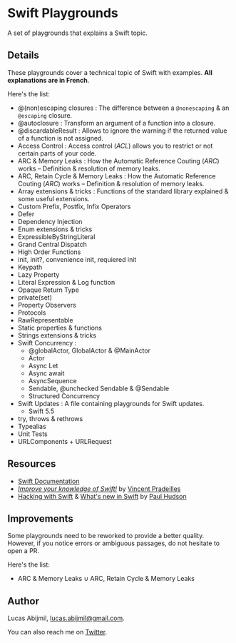 # Swift Playgrounds
A set of playgrounds that explains a Swift topic.

## Details 
These playgrounds cover a technical topic of Swift with examples. **All explanations are in French**.

Here's the list: 
- @(non)escaping closures : The difference between a `@nonescaping` & an `@escaping` closure.
- @autoclosure : Transform an argument of a function into a closure.
- @discardableResult : Allows to ignore the warning if the returned value of a function is not assigned.
- Access Control : Access control (*ACL*) allows you to restrict or not certain parts of your code.
- ARC & Memory Leaks : How the Automatic Reference Couting (*ARC*) works – Definition & resolution of memory leaks.
- ARC, Retain Cycle & Memory Leaks : How the Automatic Reference Couting (*ARC*) works – Definition & resolution of memory leaks.
- Array extensions & tricks : Functions of the standard library explained & some useful extensions.
- Custom Prefix, Postfix, Infix Operators
- Defer
- Dependency Injection
- Enum extensions & tricks
- ExpressibleByStringLiteral
- Grand Central Dispatch
- High Order Functions
- init, init?, convenience init, requiered init
- Keypath
- Lazy Property 
- Literal Expression & Log function
- Opaque Return Type
- private(set)
- Property Observers
- Protocols
- RawRepresentable
- Static properties & functions
- Strings extensions & tricks
- Swift Concurrency :
  - @globalActor, GlobalActor & @MainActor
  - Actor
  - Async Let
  - Async await
  - AsyncSequence
  - Sendable, @unchecked Sendable & @Sendable
  - Structured Concurrency
- Swift Updates : A file containing playgrounds for Swift updates.
  - Swift 5.5
- try, throws & rethrows
- Typealias
- Unit Tests
- URLComponents + URLRequest

## Resources
- [Swift Documentation](https://swift.org/documentation/)
- [*Improve your knowledge of Swift!*](https://www.youtube.com/playlist?list=PLdXMqVQnoFleH3GSuTUpr3Fjzp1JMy-je) by [Vincent Pradeilles](https://twitter.com/v_pradeilles)
- [Hacking with Swift](https://www.hackingwithswift.com/) & [What's new in Swift](https://www.whatsnewinswift.com/) by [Paul Hudson](https://twitter.com/twostraws)

## Improvements
Some playgrounds need to be reworked to provide a better quality. 
However, if you notice errors or ambiguous passages, do not hesitate to open a PR.

Here's the list:
- ARC & Memory Leaks ∪ ARC, Retain Cycle & Memory Leaks

## Author
Lucas Abijmil, lucas.abijmil@gmail.com. 

You can also reach me on [Twitter](https://twitter.com/lucas_abijmil).
